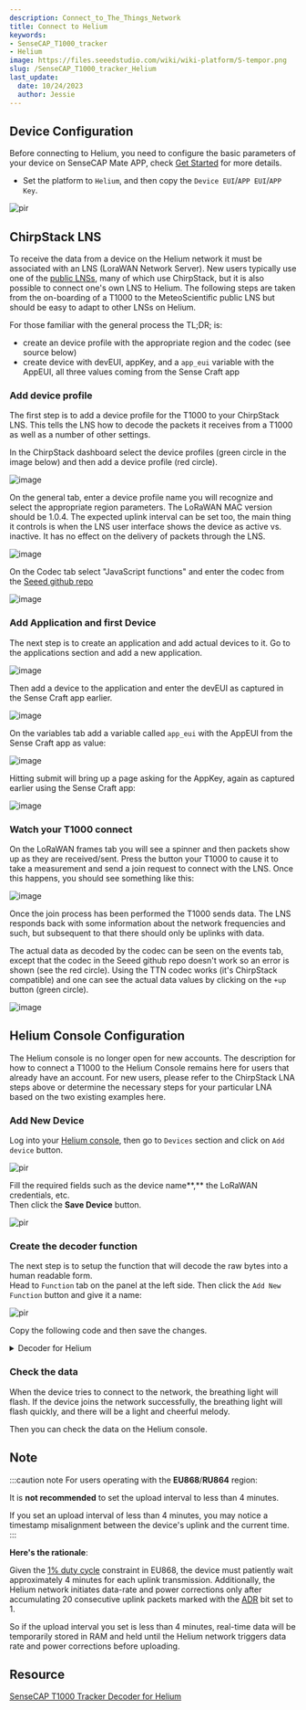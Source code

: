 ```yaml
---
description: Connect_to_The_Things_Network
title: Connect to Helium
keywords:
- SenseCAP_T1000_tracker
- Helium
image: https://files.seeedstudio.com/wiki/wiki-platform/S-tempor.png
slug: /SenseCAP_T1000_tracker_Helium
last_update:
  date: 10/24/2023
  author: Jessie
---
```



## Device Configuration

Before connecting to Helium, you need to configure the basic parameters of your device on SenseCAP Mate APP, check [Get Started](https://wiki.seeedstudio.com/Get_Started_with_SenseCAP_T1000_tracker) for more details.

* Set the platform to `Helium`, and then copy the `Device EUI`/`APP EUI`/`APP Key`.

<p style={{textAlign: 'center'}}><img src="https://files.seeedstudio.com/wiki/SenseCAP/Tracker/heliumdevice.png" alt="pir" width={300} height="auto" /></p>

## ChirpStack LNS

To receive the data from a device on the Helium network it must be associated with an LNS (LoraWAN Network Server).
New users typically use one of the [public LNSs](https://docs.helium.com/iot/find-a-lns-provider/), many of which use
ChirpStack, but it is also possible to connect one's own LNS to Helium.
The following steps are taken from the on-boarding of a T1000 to the MeteoScientific public LNS but should be easy to adapt
to other LNSs on Helium.

For those familiar with the general process the TL;DR; is:
- create an device profile with the appropriate region and the codec (see source below)
- create device with devEUI, appKey, and a `app_eui` variable with the AppEUI, all three values coming from the Sense Craft app

### Add device profile

The first step is to add a device profile for the T1000 to your ChirpStack LNS.
This tells the LNS how to decode the packets it receives from a T1000 as well as a number of other settings.

In the ChirpStack dashboard select the device profiles (green circle in the image below) and then add a device profile
(red circle).

![image](https://github.com/user-attachments/assets/7e6984e2-178b-446e-afda-29dd033c662f)

On the general tab, enter a device profile name you will recognize and select the appropriate region parameters.
The LoRaWAN MAC version should be 1.0.4.
The expected uplink interval can be set too, the main thing it controls is when the LNS user interface shows the device
as active vs. inactive. It has no effect on the delivery of packets through the LNS.

![image](https://github.com/user-attachments/assets/bb83141f-a447-437b-a29d-27e16a20ce7a)

On the Codec tab select "JavaScript functions" and enter the codec from the
[Seeed github repo](https://github.com/Seeed-Solution/SenseCAP-Decoder/blob/main/T1000/ChirpStack/SenseCAP_T1000_ChirpStackV3_Decoder.js)

![image](https://github.com/user-attachments/assets/bc572786-9853-4b29-baf1-d6f4349b4aa5)

### Add Application and first Device

The next step is to create an application and add actual devices to it.
Go to the applications section and add a new application.

![image](https://github.com/user-attachments/assets/5dc700c6-7faa-4d65-9d94-aa2543f06254)

Then add a device to the application and enter the devEUI as captured in the Sense Craft app earlier.

![image](https://github.com/user-attachments/assets/93febc5b-bc8f-430b-83e0-55d89690355c)

On the variables tab add a variable called `app_eui` with the AppEUI from the Sense Craft app as value:

![image](https://github.com/user-attachments/assets/90e529d7-811b-49cd-902d-85e36b2f6313)

Hitting submit will bring up a page asking for the AppKey, again as captured earlier using the Sense Craft app:

![image](https://github.com/user-attachments/assets/db33a84c-c31f-402f-b9b1-53fa47fc497d)

### Watch your T1000 connect

On the LoRaWAN frames tab you will see a spinner and then packets show up as they are received/sent.
Press the button your T1000 to cause it to take a measurement and send a join request to connect with the LNS.
Once this happens, you should see something like this:

![image](https://github.com/user-attachments/assets/060873cb-c1d8-40bd-9ad3-7333966d3558)

Once the join process has been performed the T1000 sends data. The LNS responds back with some information about the network
frequencies and such, but subsequent to that there should only be uplinks with data.

The actual data as decoded by the codec can be seen on the events tab, except that the codec in the Seeed github repo doesn't work
so an error is shown (see the red circle). Using the TTN codec works (it's ChirpStack compatible) and one can see the actual data
values by clicking on the `+up` button (green circle).

![image](https://github.com/user-attachments/assets/a12d8a4c-5e8d-47b4-b1f5-1cfaea36f227)



## Helium Console Configuration

The Helium console is no longer open for new accounts. The description for how to connect a T1000 to the Helium Console
remains here for users that already have an account. For new users, please refer to the ChirpStack LNA steps above or determine
the necessary steps for your particular LNA based on the two existing examples here.

### Add New Device

Log into your [Helium console](https://console.helium.com), then go to `Devices` section and click on `Add device` button.


<p style={{textAlign: 'center'}}><img src="https://files.seeedstudio.com/wiki/SenseCAP/Tracker/add-new-helium.png" alt="pir" width={800} height="auto" /></p>

Fill the required fields such as the device name**,** the LoRaWAN credentials, etc. <br/>
Then click the **Save Device** button.

<p style={{textAlign: 'center'}}><img src="https://files.seeedstudio.com/wiki/SenseCAP/Tracker/add-new-helium2.png" alt="pir" width={800} height="auto" /></p>

### Create the decoder function

The next step is to setup the function that will decode the raw bytes into a human readable form. <br/>
Head to `Function` tab on the panel at the left side. Then click the `Add New Function` button and give it a name:

<p style={{textAlign: 'center'}}><img src="https://downloads.intercomcdn.com/i/o/788631256/c066827c0eaebdc9dbf629d3/Group+3%282%29.png" alt="pir" width={800} height="auto" /></p>

Copy the following code and then save the changes.


<details>

<summary>Decoder for Helium</summary>

```cpp
function Decoder (bytes, port) {
    const bytesString = bytes2HexString(bytes)
    const originMessage = bytesString.toLocaleUpperCase()
    const fport = parseInt(port)
    const decoded = {
        valid: true,
        err: 0,
        payload: bytesString,
        messages: []
    }

    if (fport === 199 || fport === 192) {
        decoded.messages.push({fport: fport, payload: bytesString})
        return { data: decoded }
    }
    if (fport !== 5) {
        decoded.valid = false
        return { data: decoded }
    }

    let measurement = messageAnalyzed(originMessage)
    if (measurement.length === 0) {
        decoded.valid = false
        return { data: decoded }
    }

    for (let message of measurement) {
        if (message.length === 0) {
            continue
        }
        let elements = []
        for (let element of message) {
            if (element.errorCode) {
                decoded.err = element.errorCode
                decoded.errMessage = element.error
            } else {
                elements.push(element)
            }
        }
        if (elements.length > 0) {
            decoded.messages.push(elements)
        }
    }
    // decoded.messages = measurement
    return { data: decoded }
}

function messageAnalyzed (messageValue) {
    try {
        let frames = unpack(messageValue)
        let measurementResultArray = []
        for (let i = 0; i < frames.length; i++) {
            let item = frames[i]
            let dataId = item.dataId
            let dataValue = item.dataValue
            let measurementArray = deserialize(dataId, dataValue)
            measurementResultArray.push(measurementArray)
        }
        return measurementResultArray
    } catch (e) {
        return e.toString()
    }
}

function unpack (messageValue) {
    let frameArray = []

    for (let i = 0; i < messageValue.length; i++) {
        let remainMessage = messageValue
        let dataId = remainMessage.substring(0, 2).toUpperCase()
        let dataValue
        let dataObj = {}
        let packageLen
        switch (dataId) {
            case '01':
                packageLen = 94
                if (remainMessage.length < packageLen) {
                    return frameArray
                }
                dataValue = remainMessage.substring(2, packageLen)
                messageValue = remainMessage.substring(packageLen)
                dataObj = {
                    'dataId': dataId, 'dataValue': dataValue
                }
                break
            case '02':
                packageLen = 32
                if (remainMessage.length < packageLen) {
                    return frameArray
                }
                dataValue = remainMessage.substring(2, packageLen)
                messageValue = remainMessage.substring(packageLen)
                dataObj = {
                    'dataId': dataId, 'dataValue': dataValue
                }
                break
            case '03':
                packageLen = 64
                if (remainMessage.length < packageLen) {
                    return frameArray
                }
                dataValue = remainMessage.substring(2, packageLen)
                messageValue = remainMessage.substring(packageLen)
                dataObj = {
                    'dataId': dataId, 'dataValue': dataValue
                }
                break
            case '04':
                packageLen = 20
                if (remainMessage.length < packageLen) {
                    return frameArray
                }
                dataValue = remainMessage.substring(2, packageLen)
                messageValue = remainMessage.substring(packageLen)
                dataObj = {
                    'dataId': dataId, 'dataValue': dataValue
                }
                break
            case '05':
                packageLen = 10
                if (remainMessage.length < packageLen) {
                    return frameArray
                }
                dataValue = remainMessage.substring(2, packageLen)
                messageValue = remainMessage.substring(packageLen)
                dataObj = {
                    'dataId': dataId, 'dataValue': dataValue
                }
                break
            case '06':
                packageLen = 44
                if (remainMessage.length < packageLen) {
                    return frameArray
                }
                dataValue = remainMessage.substring(2, packageLen)
                messageValue = remainMessage.substring(packageLen)
                dataObj = {
                    'dataId': dataId, 'dataValue': dataValue
                }
                break
            case '07':
                packageLen = 84
                if (remainMessage.length < packageLen) {
                    return frameArray
                }
                dataValue = remainMessage.substring(2, packageLen)
                messageValue = remainMessage.substring(packageLen)
                dataObj = {
                    'dataId': dataId, 'dataValue': dataValue
                }
                break
            case '08':
                packageLen = 70
                if (remainMessage.length < packageLen) {
                    return frameArray
                }
                dataValue = remainMessage.substring(2, packageLen)
                messageValue = remainMessage.substring(packageLen)
                dataObj = {
                    'dataId': dataId, 'dataValue': dataValue
                }
                break
            case '09':
                packageLen = 36
                if (remainMessage.length < packageLen) {
                    return frameArray
                }
                dataValue = remainMessage.substring(2, packageLen)
                messageValue = remainMessage.substring(packageLen)
                dataObj = {
                    'dataId': dataId, 'dataValue': dataValue
                }
                break
            case '0A':
                packageLen = 76
                if (remainMessage.length < packageLen) {
                    return frameArray
                }
                dataValue = remainMessage.substring(2, packageLen)
                messageValue = remainMessage.substring(packageLen)
                dataObj = {
                    'dataId': dataId, 'dataValue': dataValue
                }
                break
            case '0B':
                packageLen = 62
                if (remainMessage.length < packageLen) {
                    return frameArray
                }
                dataValue = remainMessage.substring(2, packageLen)
                messageValue = remainMessage.substring(packageLen)
                dataObj = {
                    'dataId': dataId, 'dataValue': dataValue
                }
                break
            case '0C':
                packageLen = 2
                if (remainMessage.length < packageLen) {
                    return frameArray
                }
                break
            case '0D':
                packageLen = 10
                if (remainMessage.length < packageLen) {
                    return frameArray
                }
                dataValue = remainMessage.substring(2, packageLen)
                messageValue = remainMessage.substring(packageLen)
                dataObj = {
                    'dataId': dataId, 'dataValue': dataValue
                }
                break
            case '0E':
                packageLen = getInt(remainMessage.substring(8, 10)) * 2 + 10
                if (remainMessage.length < packageLen) {
                    return frameArray
                }
                dataValue = remainMessage.substring(2, 8) + remainMessage.substring(10, packageLen)
                messageValue = remainMessage.substring(packageLen)
                dataObj = {
                    'dataId': dataId, 'dataValue': dataValue
                }
                break
            case '0F':
                packageLen = 34
                if (remainMessage.length < packageLen) {
                    return frameArray
                }
                dataValue = remainMessage.substring(2, packageLen)
                messageValue = remainMessage.substring(packageLen)
                dataObj = {
                    'dataId': dataId, 'dataValue': dataValue
                }
                break
            case '10':
                packageLen = 26
                if (remainMessage.length < packageLen) {
                    return frameArray
                }
                dataValue = remainMessage.substring(2, packageLen)
                messageValue = remainMessage.substring(packageLen)
                dataObj = {
                    'dataId': dataId, 'dataValue': dataValue
                }
                break
            case '11':
                packageLen = 28
                if (remainMessage.length < packageLen) {
                    return frameArray
                }
                dataValue = remainMessage.substring(2, packageLen)
                messageValue = remainMessage.substring(packageLen)
                dataObj = {
                    'dataId': dataId, 'dataValue': dataValue
                }
                break
            default:
                return frameArray
        }
        if (dataValue.length < 2) {
            break
        }
        frameArray.push(dataObj)
    }
    return frameArray
}

function deserialize (dataId, dataValue) {
    let measurementArray = []
    let eventList = []
    let measurement = {}
    let collectTime = 0
    let groupId = 0
    let shardFlag = {}
    let payload = ''
    let result = []
    let dataArr = []
    switch (dataId) {
        case '01':
            measurementArray = getUpShortInfo(dataValue)
            measurementArray.push(...getMotionSetting(dataValue.substring(30, 40)))
            measurementArray.push(...getStaticSetting(dataValue.substring(40, 46)))
            measurementArray.push(...getShockSetting(dataValue.substring(46, 52)))
            measurementArray.push(...getTempSetting(dataValue.substring(52, 72)))
            measurementArray.push(...getLightSetting(dataValue.substring(72, 92)))
            break
        case '02':
            measurementArray = getUpShortInfo(dataValue)
            break
        case '03':
            measurementArray.push(...getMotionSetting(dataValue.substring(0, 10)))
            measurementArray.push(...getStaticSetting(dataValue.substring(10, 16)))
            measurementArray.push(...getShockSetting(dataValue.substring(16, 22)))
            measurementArray.push(...getTempSetting(dataValue.substring(22, 42)))
            measurementArray.push(...getLightSetting(dataValue.substring(42, 62)))
            break
        case '04':
            let interval = 0
            let workMode = getInt(dataValue.substring(0, 2))
            let heartbeatInterval = getMinsByMin(dataValue.substring(4, 8))
            let periodicInterval = getMinsByMin(dataValue.substring(8, 12))
            let eventInterval = getMinsByMin(dataValue.substring(12, 16))
            switch (workMode) {
                case 0:
                    interval = heartbeatInterval
                    break
                case 1:
                    interval = periodicInterval
                    break
                case 2:
                    interval = eventInterval
                    break
            }
            measurementArray = [
                {measurementId: '3940', type: 'Work Mode', measurementValue: workMode},
                {measurementId: '3942', type: 'Heartbeat Interval', measurementValue: heartbeatInterval},
                {measurementId: '3943', type: 'Periodic Interval', measurementValue: periodicInterval},
                {measurementId: '3944', type: 'Event Interval', measurementValue: eventInterval},
                {measurementId: '3941', type: 'SOS Mode', measurementValue: getSOSMode(dataValue.substring(16, 18))},
                {measurementId: '3900', type: 'Uplink Interval', measurementValue: interval}
            ]
            break;
        case '05':
            measurementArray = [
                {measurementId: '3000', type: 'Battery', measurementValue: getBattery(dataValue.substring(0, 2))},
                {measurementId: '3940', type: 'Work Mode', measurementValue: getWorkingMode(dataValue.substring(2, 4))},
                {measurementId: '3965', type: 'Positioning Strategy', measurementValue: getPositioningStrategy(dataValue.substring(4, 6))},
                {measurementId: '3941', type: 'SOS Mode', measurementValue: getSOSMode(dataValue.substring(6, 8))}
            ]
            break
        case '06':
            collectTime = getUTCTimestamp(dataValue.substring(8, 16))
            measurementArray = [
                {measurementId: '4200', timestamp: collectTime, motionId: getMotionId(dataValue.substring(6, 8)), type: 'Event Status', measurementValue: getEventStatus(dataValue.substring(0, 6))},
                {measurementId: '4197', timestamp: collectTime, motionId: getMotionId(dataValue.substring(6, 8)), type: 'Longitude', measurementValue: parseFloat(getSensorValue(dataValue.substring(16, 24), 1000000))},
                {measurementId: '4198', timestamp: collectTime, motionId: getMotionId(dataValue.substring(6, 8)), type: 'Latitude', measurementValue: parseFloat(getSensorValue(dataValue.substring(24, 32), 1000000))},
                {measurementId: '4097', timestamp: collectTime, motionId: getMotionId(dataValue.substring(6, 8)), type: 'Air Temperature', measurementValue: getSensorValue(dataValue.substring(32, 36), 10)},
                {measurementId: '4199', timestamp: collectTime, motionId: getMotionId(dataValue.substring(6, 8)), type: 'Light', measurementValue: getSensorValue(dataValue.substring(36, 40))},
                {measurementId: '3000', timestamp: collectTime, motionId: getMotionId(dataValue.substring(6, 8)), type: 'Battery', measurementValue: getBattery(dataValue.substring(40, 42))}
            ]
            break
        case '07':
            eventList = getEventStatus(dataValue.substring(0, 6))
            collectTime = getUTCTimestamp(dataValue.substring(8, 16))
            measurementArray = [
                {measurementId: '4200', timestamp: collectTime, motionId: getMotionId(dataValue.substring(6, 8)), type: 'Event Status', measurementValue: getEventStatus(dataValue.substring(0, 6))},
                {measurementId: '5001', timestamp: collectTime, motionId: getMotionId(dataValue.substring(6, 8)), type: 'Wi-Fi Scan', measurementValue: getMacAndRssiObj(dataValue.substring(16, 72))},
                {measurementId: '4097', timestamp: collectTime, motionId: getMotionId(dataValue.substring(6, 8)), type: 'Air Temperature', measurementValue: getSensorValue(dataValue.substring(72, 76), 10)},
                {measurementId: '4199', timestamp: collectTime, motionId: getMotionId(dataValue.substring(6, 8)), type: 'Light', measurementValue: getSensorValue(dataValue.substring(76, 80))},
                {measurementId: '3000', timestamp: collectTime, motionId: getMotionId(dataValue.substring(6, 8)), type: 'Battery', measurementValue: getBattery(dataValue.substring(80, 82))}
            ]
            break
        case '08':
            collectTime = getUTCTimestamp(dataValue.substring(8, 16))
            measurementArray = [
                {measurementId: '4200', timestamp: collectTime, motionId: getMotionId(dataValue.substring(6, 8)), type: 'Event Status', measurementValue: getEventStatus(dataValue.substring(0, 6))},
                {measurementId: '5002', timestamp: collectTime, motionId: getMotionId(dataValue.substring(6, 8)), type: 'BLE Scan', measurementValue: getMacAndRssiObj(dataValue.substring(16, 58))},
                {measurementId: '4097', timestamp: collectTime, motionId: getMotionId(dataValue.substring(6, 8)), type: 'Air Temperature', measurementValue: getSensorValue(dataValue.substring(58, 62), 10)},
                {measurementId: '4199', timestamp: collectTime, motionId: getMotionId(dataValue.substring(6, 8)), type: 'Light', measurementValue: getSensorValue(dataValue.substring(62, 66))},
                {measurementId: '3000', timestamp: collectTime, motionId: getMotionId(dataValue.substring(6, 8)), type: 'Battery', measurementValue: getBattery(dataValue.substring(66, 68))}
            ]
            break
        case '09':
            collectTime = getUTCTimestamp(dataValue.substring(8, 16))
            measurementArray = [
                {measurementId: '4200', timestamp: collectTime, motionId: getMotionId(dataValue.substring(6, 8)), type: 'Event Status', measurementValue: getEventStatus(dataValue.substring(0, 6))},
                {measurementId: '4197', timestamp: collectTime, motionId: getMotionId(dataValue.substring(6, 8)), type: 'Longitude', measurementValue: parseFloat(getSensorValue(dataValue.substring(16, 24), 1000000))},
                {measurementId: '4198', timestamp: collectTime, motionId: getMotionId(dataValue.substring(6, 8)), type: 'Latitude', measurementValue: parseFloat(getSensorValue(dataValue.substring(24, 32), 1000000))},
                {measurementId: '3000', timestamp: collectTime, motionId: getMotionId(dataValue.substring(6, 8)), type: 'Battery', measurementValue: getBattery(dataValue.substring(32, 34))}
            ]
            break
        case '0A':
            collectTime = getUTCTimestamp(dataValue.substring(8, 16))
            measurementArray = [
                {measurementId: '4200', timestamp: collectTime, motionId: getMotionId(dataValue.substring(6, 8)), type: 'Event Status', measurementValue: getEventStatus(dataValue.substring(0, 6))},
                {measurementId: '5001', timestamp: collectTime, motionId: getMotionId(dataValue.substring(6, 8)), type: 'Wi-Fi Scan', measurementValue: getMacAndRssiObj(dataValue.substring(16, 72))},
                {measurementId: '3000', timestamp: collectTime, motionId: getMotionId(dataValue.substring(6, 8)), type: 'Battery', measurementValue: getBattery(dataValue.substring(72, 74))}
            ]
            break
        case '0B':
            collectTime = getUTCTimestamp(dataValue.substring(8, 16))
            measurementArray = [
                {measurementId: '4200', timestamp: collectTime, motionId: getMotionId(dataValue.substring(6, 8)), type: 'Event Status', measurementValue: getEventStatus(dataValue.substring(0, 6))},
                {measurementId: '5002', timestamp: collectTime, motionId: getMotionId(dataValue.substring(6, 8)), type: 'BLE Scan', measurementValue: getMacAndRssiObj(dataValue.substring(16, 58))},
                {measurementId: '3000', timestamp: collectTime, motionId: getMotionId(dataValue.substring(6, 8)), type: 'Battery', measurementValue: getBattery(dataValue.substring(58, 60))},
            ]
            break
        case '0D':
            let errorCode = getInt(dataValue)
            let error = ''
            switch (errorCode) {
                case 1:
                    error = 'FAILED TO OBTAIN THE UTC TIMESTAMP'
                    break
                case 2:
                    error = 'ALMANAC TOO OLD'
                    break
                case 3:
                    error = 'DOPPLER ERROR'
                    break
            }
            measurementArray.push({errorCode, error})
            break
        case '0E':
            shardFlag = getShardFlag(dataValue.substring(0, 2))
            groupId = getInt(dataValue.substring(2, 6))
            payload = dataValue.substring(6)
            measurement = {
                measurementId: '6152',
                groupId: groupId,
                index: shardFlag.index,
                count: shardFlag.count,
                type: 'gnss-ng payload',
                measurementValue: payload
            }
            measurementArray.push(measurement)
            break
        case '0F':
            collectTime = getUTCTimestamp(dataValue.substring(8, 16))
            shardFlag = getShardFlag(dataValue.substring(26, 28))
            groupId = getInt(dataValue.substring(28, 32))
            measurementArray.push({
                measurementId: '4200',
                timestamp: collectTime,
                motionId: getMotionId(dataValue.substring(6, 8)),
                groupId: groupId,
                index: shardFlag.index,
                count: shardFlag.count,
                type: 'Event Status',
                measurementValue: getEventStatus(dataValue.substring(0, 6))
            })
            measurementArray.push({
                measurementId: '4097',
                timestamp: collectTime,
                motionId: getMotionId(dataValue.substring(6, 8)),
                groupId: groupId,
                index: shardFlag.index,
                count: shardFlag.count,
                type: 'Air Temperature',
                measurementValue: '' + getSensorValue(dataValue.substring(16, 20), 10)
            })
            measurementArray.push({
                measurementId: '4199',
                timestamp: collectTime,
                motionId: getMotionId(dataValue.substring(6, 8)),
                groupId: groupId,
                index: shardFlag.index,
                count: shardFlag.count,
                type: 'Light',
                measurementValue: '' + getSensorValue(dataValue.substring(20, 24))
            })
            measurementArray.push({
                measurementId: '3000',
                timestamp: collectTime,
                motionId: getMotionId(dataValue.substring(6, 8)),
                groupId: groupId,
                index: shardFlag.index,
                count: shardFlag.count,
                type: 'Battery',
                measurementValue: '' + getBattery(dataValue.substring(24, 26))
            })
            break
        case '10':
            collectTime = getUTCTimestamp(dataValue.substring(8, 16))
            shardFlag = getShardFlag(dataValue.substring(18, 20))
            groupId = getInt(dataValue.substring(20, 24))
            measurementArray.push({
                measurementId: '4200',
                timestamp: collectTime,
                motionId: getMotionId(dataValue.substring(6, 8)),
                groupId: groupId,
                index: shardFlag.index,
                count: shardFlag.count,
                type: 'Event Status',
                measurementValue: getEventStatus(dataValue.substring(0, 6))
            })
            measurementArray.push({
                measurementId: '3000',
                timestamp: collectTime,
                motionId: getMotionId(dataValue.substring(6, 8)),
                groupId: groupId,
                index: shardFlag.index,
                count: shardFlag.count,
                type: 'Battery',
                measurementValue: '' + getBattery(dataValue.substring(16, 18))
            })
            break
        case '11':
            collectTime = getUTCTimestamp(dataValue.substring(8, 16))
            measurementArray.push({
                measurementId: '3576',
                timestamp: collectTime,
                type: 'Positioning Status',
                measurementValue: getPositingStatus(dataValue.substring(0, 2))
            })
            measurementArray.push({
                timestamp: collectTime,
                measurementId: '4200',
                type: 'Event Status',
                measurementValue: getEventStatus(dataValue.substring(2, 8))
            })
            if (!isNaN(parseFloat(getSensorValue(dataValue.substring(16, 20), 10)))) {
                measurementArray.push({
                    timestamp: collectTime,
                    measurementId: '4097',
                    type: 'Air Temperature',
                    measurementValue: '' + getSensorValue(dataValue.substring(16, 20), 10)
                })
            }
            if (!isNaN(parseFloat(getSensorValue(dataValue.substring(20, 24))))) {
                measurementArray.push({
                    timestamp: collectTime,
                    measurementId: '4199',
                    type: 'Light',
                    measurementValue: '' + getSensorValue(dataValue.substring(20, 24))
                })
            }
            measurementArray.push({
                timestamp: collectTime,
                measurementId: '3000',
                type: 'Battery',
                measurementValue: '' + getBattery(dataValue.substring(24, 26))
            })
            break
    }
    return measurementArray
}

function getMotionId (str) {
    return getInt(str)
}

function getPositingStatus (str) {
    let status = getInt(str)
    switch (status) {
        case 0:
            return {id:status, statusName:"Positioning successful."}
        case 1:
            return {id:status, statusName:"The GNSS scan timed out and failed to obtain the location."}
        case 2:
            return {id:status, statusName:"The Wi-Fi scan timed out and failed to obtain the location."}
        case 3:
            return {id:status, statusName:"The Wi-Fi + GNSS scan timed out and failed to obtain the location."}
        case 4:
            return {id:status, statusName:"The GNSS + Wi-Fi scan timed out and failed to obtain the location."}
        case 5:
            return {id:status, statusName:"The Bluetooth scan timed out and failed to obtain the location."}
        case 6:
            return {id:status, statusName:"The Bluetooth + Wi-Fi scan timed out and failed to obtain the location."}
        case 7:
            return {id:status, statusName:"The Bluetooth + GNSS scan timed out and failed to obtain the location."}
        case 8:
            return {id:status, statusName:"The Bluetooth + Wi-Fi + GNSS scan timed out and failed to obtain the location."}
        case 9:
            return {id:status, statusName:"Location Server failed to parse the GNSS location."}
        case 10:
            return {id:status, statusName:"Location Server failed to parse the Wi-Fi location."}
        case 11:
            return {id:status, statusName:"Location Server failed to parse the Bluetooth location."}
        case 12:
            return {id:status, statusName:"Failed to parse the GNSS location due to the poor accuracy."}
        case 13:
            return {id:status, statusName:"Time synchronization failed."}
        case 14:
            return {id:status, statusName:"Failed to obtain location due to the old Almanac."}
    }
    return getInt(str)
}

function getUpShortInfo (messageValue) {
    return [
        {
            measurementId: '3000', type: 'Battery', measurementValue: getBattery(messageValue.substring(0, 2))
        }, {
            measurementId: '3502', type: 'Firmware Version', measurementValue: getSoftVersion(messageValue.substring(2, 6))
        }, {
            measurementId: '3001', type: 'Hardware Version', measurementValue: getHardVersion(messageValue.substring(6, 10))
        }, {
            measurementId: '3940', type: 'Work Mode', measurementValue: getWorkingMode(messageValue.substring(10, 12))
        }, {
            measurementId: '3965', type: 'Positioning Strategy', measurementValue: getPositioningStrategy(messageValue.substring(12, 14))
        }, {
            measurementId: '3942', type: 'Heartbeat Interval', measurementValue: getMinsByMin(messageValue.substring(14, 18))
        }, {
            measurementId: '3943', type: 'Periodic Interval', measurementValue: getMinsByMin(messageValue.substring(18, 22))
        }, {
            measurementId: '3944', type: 'Event Interval', measurementValue: getMinsByMin(messageValue.substring(22, 26))
        }, {
            measurementId: '3945', type: 'Sensor Enable', measurementValue: getInt(messageValue.substring(26, 28))
        }, {
            measurementId: '3941', type: 'SOS Mode', measurementValue: getSOSMode(messageValue.substring(28, 30))
        }
    ]
}

function getMotionSetting (str) {
    return [
        {measurementId: '3946', type: 'Motion Enable', measurementValue: getInt(str.substring(0, 2))},
        {measurementId: '3947', type: 'Any Motion Threshold', measurementValue: getSensorValue(str.substring(2, 6), 1)},
        {measurementId: '3948', type: 'Motion Start Interval', measurementValue: getMinsByMin(str.substring(6, 10))},
    ]
}

function getStaticSetting (str) {
    return [
        {measurementId: '3949', type: 'Static Enable', measurementValue: getInt(str.substring(0, 2))},
        {measurementId: '3950', type: 'Device Static Timeout', measurementValue: getMinsByMin(str.substring(2, 6))}
    ]
}

function getShockSetting (str) {
    return [
        {measurementId: '3951', type: 'Shock Enable', measurementValue: getInt(str.substring(0, 2))},
        {measurementId: '3952', type: 'Shock Threshold', measurementValue: getInt(str.substring(2, 6))}
    ]
}

function getTempSetting (str) {
    return [
        {measurementId: '3953', type: 'Temp Enable', measurementValue: getInt(str.substring(0, 2))},
        {measurementId: '3954', type: 'Event Temp Interval', measurementValue: getMinsByMin(str.substring(2, 6))},
        {measurementId: '3955', type: 'Event Temp Sample Interval', measurementValue: getSecondsByInt(str.substring(6, 10))},
        {measurementId: '3956', type: 'Temp ThMax', measurementValue: getSensorValue(str.substring(10, 14), 10)},
        {measurementId: '3957', type: 'Temp ThMin', measurementValue: getSensorValue(str.substring(14, 18), 10)},
        {measurementId: '3958', type: 'Temp Warning Type', measurementValue: getInt(str.substring(18, 20))}
    ]
}

function getLightSetting (str) {
    return [
        {measurementId: '3959', type: 'Light Enable', measurementValue: getInt(str.substring(0, 2))},
        {measurementId: '3960', type: 'Event Light Interval', measurementValue: getMinsByMin(str.substring(2, 6))},
        {measurementId: '3961', type: 'Event Light Sample Interval', measurementValue: getSecondsByInt(str.substring(6, 10))},
        {measurementId: '3962', type: 'Light ThMax', measurementValue: getSensorValue(str.substring(10, 14), 10)},
        {measurementId: '3963', type: 'Light ThMin', measurementValue: getSensorValue(str.substring(14, 18), 10)},
        {measurementId: '3964', type: 'Light Warning Type', measurementValue: getInt(str.substring(18, 20))}
    ]
}

function getShardFlag (str) {
    let bitStr = getByteArray(str)
    return {
        count: parseInt(bitStr.substring(0, 4), 2),
        index: parseInt(bitStr.substring(4), 2)
    }
}

function getBattery (batteryStr) {
    return loraWANV2DataFormat(batteryStr)
}
function getSoftVersion (softVersion) {
    return `${loraWANV2DataFormat(softVersion.substring(0, 2))}.${loraWANV2DataFormat(softVersion.substring(2, 4))}`
}
function getHardVersion (hardVersion) {
    return `${loraWANV2DataFormat(hardVersion.substring(0, 2))}.${loraWANV2DataFormat(hardVersion.substring(2, 4))}`
}

function getSecondsByInt (str) {
    return getInt(str)
}

function getMinsByMin (str) {
    return getInt(str)
}

function getSensorValue (str, dig) {
    if (str === '8000') {
        return null
    } else {
        return loraWANV2DataFormat(str, dig)
    }
}

function bytes2HexString (arrBytes) {
    var str = ''
    for (var i = 0; i < arrBytes.length; i++) {
        var tmp
        var num = arrBytes[i]
        if (num < 0) {
            tmp = (255 + num + 1).toString(16)
        } else {
            tmp = num.toString(16)
        }
        if (tmp.length === 1) {
            tmp = '0' + tmp
        }
        str += tmp
    }
    return str
}
function loraWANV2DataFormat (str, divisor = 1) {
    let strReverse = bigEndianTransform(str)
    let str2 = toBinary(strReverse)
    if (str2.substring(0, 1) === '1') {
        let arr = str2.split('')
        let reverseArr = arr.map((item) => {
            if (parseInt(item) === 1) {
                return 0
            } else {
                return 1
            }
        })
        str2 = parseInt(reverseArr.join(''), 2) + 1
        return '-' + str2 / divisor
    }
    return parseInt(str2, 2) / divisor
}

function bigEndianTransform (data) {
    let dataArray = []
    for (let i = 0; i < data.length; i += 2) {
        dataArray.push(data.substring(i, i + 2))
    }
    return dataArray
}

function toBinary (arr) {
    let binaryData = arr.map((item) => {
        let data = parseInt(item, 16)
            .toString(2)
        let dataLength = data.length
        if (data.length !== 8) {
            for (let i = 0; i < 8 - dataLength; i++) {
                data = `0` + data
            }
        }
        return data
    })
    return binaryData.toString().replace(/,/g, '')
}

function getSOSMode (str) {
    return loraWANV2DataFormat(str)
}

function getMacAndRssiObj (pair) {
    let pairs = []
    if (pair.length % 14 === 0) {
        for (let i = 0; i < pair.length; i += 14) {
            let mac = getMacAddress(pair.substring(i, i + 12))
            if (mac) {
                let rssi = getInt8RSSI(pair.substring(i + 12, i + 14))
                pairs.push({mac: mac, rssi: rssi})
            } else {
                continue
            }
        }
    }
    return pairs
}

function getMacAddress (str) {
    if (str.toLowerCase() === 'ffffffffffff') {
        return null
    }
    let macArr = []
    for (let i = 1; i < str.length; i++) {
        if (i % 2 === 1) {
            macArr.push(str.substring(i - 1, i + 1))
        }
    }
    let mac = ''
    for (let i = 0; i < macArr.length; i++) {
        mac = mac + macArr[i]
        if (i < macArr.length - 1) {
            mac = mac + ':'
        }
    }
    return mac
}

function getInt8RSSI (str) {
    return loraWANV2DataFormat(str)
}

function getInt (str) {
    return parseInt(str, 16)
}

function getEventStatus (str) {
    // return getInt(str)
    let bitStr = getByteArray(str)
    let bitArr = []
    for (let i = 0; i < bitStr.length; i++) {
        bitArr[i] = bitStr.substring(i, i + 1)
    }
    bitArr = bitArr.reverse()
    let event = []
    for (let i = 0; i < bitArr.length; i++) {
        if (bitArr[i] !== '1') {
            continue
        }
        switch (i){
            case 0:
                event.push({id:1, eventName:"Start moving event."})
                break
            case 1:
                event.push({id:2, eventName:"End movement event."})
                break
            case 2:
                event.push({id:3, eventName:"Motionless event."})
                break
            case 3:
                event.push({id:4, eventName:"Shock event."})
                break
            case 4:
                event.push({id:5, eventName:"Temperature event."})
                break
            case 5:
                event.push({id:6, eventName:"Light event."})
                break
            case 6:
                event.push({id:7, eventName:"SOS event."})
                break
            case 7:
                event.push({id:8, eventName:"Press once event."})
                break
        }
    }
    return event
}

function getByteArray (str) {
    let bytes = []
    for (let i = 0; i < str.length; i += 2) {
        bytes.push(str.substring(i, i + 2))
    }
    return toBinary(bytes)
}

function getWorkingMode (workingMode) {
    return getInt(workingMode)
}

function getPositioningStrategy (strategy) {
    return getInt(strategy)
}

function getUTCTimestamp(str){
    return parseInt(loraWANV2PositiveDataFormat(str)) * 1000
}

function loraWANV2PositiveDataFormat (str, divisor = 1) {
    let strReverse = bigEndianTransform(str)
    let str2 = toBinary(strReverse)
    return parseInt(str2, 2) / divisor
}
```
</details>

### Check the data

When the device tries to connect to the network, the breathing light will flash. If the device joins the network successfully, the breathing light will flash quickly, and there will be a light and cheerful melody.

Then you can check the data on the Helium console.

## Note

:::caution note
For users operating with the **EU868**/**RU864** region:

It is **not recommended** to set the upload interval to less than 4 minutes.

If you set an upload interval of less than 4 minutes, you may notice a timestamp misalignment between the device's uplink and the current time.
:::

**Here's the rationale**:

Given the [1% duty cycle](https://www.thethingsnetwork.org/docs/lorawan/duty-cycle/#maximum-duty-cycle) constraint in EU868, the device must patiently wait approximately 4 minutes for each uplink transmission. Additionally, the Helium network initiates data-rate and power corrections only after accumulating 20 consecutive uplink packets marked with the [ADR](https://docs.helium.com/console/profiles/#adr-algorithm) bit set to 1.

So if the upload interval you set is less than 4 minutes, real-time data will be temporarily stored in RAM and held until the Helium network triggers data rate and power corrections before uploading.






## Resource

[SenseCAP T1000 Tracker Decoder for Helium](https://github.com/Seeed-Solution/SenseCAP-Decoder/blob/main/T1000/Helium/SenseCAP_T1000_Helium_Decoder.js)
